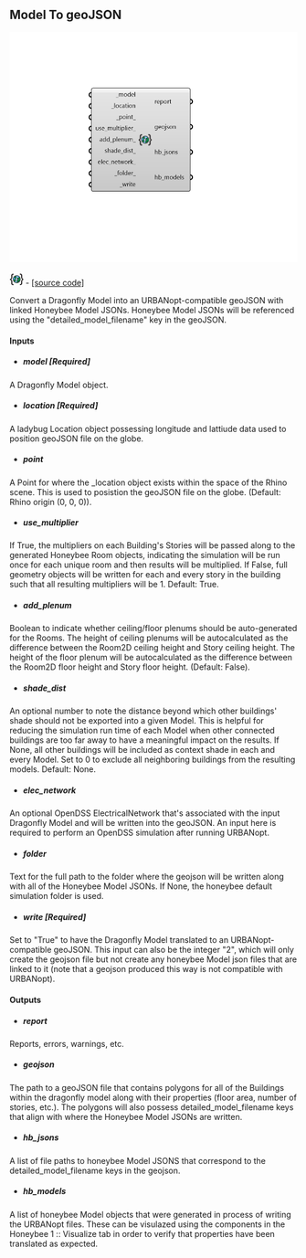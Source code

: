 ## Model To geoJSON

![](../../images/components/Model_To_geoJSON.png)

![](../../images/icons/Model_To_geoJSON.png) - [[source code]](https://github.com/ladybug-tools/dragonfly-grasshopper/blob/master/dragonfly_grasshopper/src//DF%20Model%20To%20geoJSON.py)


Convert a Dragonfly Model into an URBANopt-compatible geoJSON with linked Honeybee Model JSONs. Honeybee Model JSONs will be referenced using the "detailed_model_filename" key in the geoJSON. 



#### Inputs
* ##### model [Required]
A Dragonfly Model object. 
* ##### location [Required]
A ladybug Location object possessing longitude and lattiude data used to position geoJSON file on the globe. 
* ##### point 
A Point for where the _location object exists within the space of the Rhino scene. This is used to posistion the geoJSON file on the globe. (Default: Rhino origin (0, 0, 0)). 
* ##### use_multiplier 
If True, the multipliers on each Building's Stories will be passed along to the generated Honeybee Room objects, indicating the simulation will be run once for each unique room and then results will be multiplied. If False, full geometry objects will be written for each and every story in the building such that all resulting multipliers will be 1. Default: True. 
* ##### add_plenum 
Boolean to indicate whether ceiling/floor plenums should be auto-generated for the Rooms. The height of ceiling plenums will be autocalculated as the difference between the Room2D ceiling height and Story ceiling height. The height of the floor plenum will be autocalculated as the difference between the Room2D floor height and Story floor height. (Default: False). 
* ##### shade_dist 
An optional number to note the distance beyond which other buildings' shade should not be exported into a given Model. This is helpful for reducing the simulation run time of each Model when other connected buildings are too far away to have a meaningful impact on the results. If None, all other buildings will be included as context shade in each and every Model. Set to 0 to exclude all neighboring buildings from the resulting models. Default: None. 
* ##### elec_network 
An optional OpenDSS ElectricalNetwork that's associated with the input Dragonfly Model and will be written into the geoJSON. An input here is required to perform an OpenDSS simulation after running URBANopt. 
* ##### folder 
Text for the full path to the folder where the geojson will be written along with all of the Honeybee Model JSONs. If None, the honeybee default simulation folder is used. 
* ##### write [Required]
Set to "True" to have the Dragonfly Model translated to an URBANopt-compatible geoJSON. This input can also be the integer "2", which will only create the geojson file but not create any honeybee Model json files that are linked to it (note that a geojson produced this way is not compatible with URBANopt). 

#### Outputs
* ##### report
Reports, errors, warnings, etc. 
* ##### geojson
The path to a geoJSON file that contains polygons for all of the Buildings within the dragonfly model along with their properties (floor area, number of stories, etc.). The polygons will also possess detailed_model_filename keys that align with where the Honeybee Model JSONs are written. 
* ##### hb_jsons
A list of file paths to honeybee Model JSONS that correspond to the detailed_model_filename keys in the geojson. 
* ##### hb_models
A list of honeybee Model objects that were generated in process of writing the URBANopt files. These can be visulazed using the components in the Honeybee 1 :: Visualize tab in order to verify that properties have been translated as expected. 
